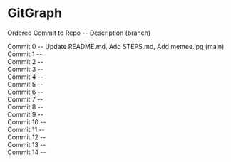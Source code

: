 # GitGraph
Ordered Commit to Repo -- Description (branch) <br>

Commit 0 -- Update README.md, Add STEPS.md, Add memee.jpg (main)<br>
Commit 1 -- <br>
Commit 2 -- <br>
Commit 3 -- <br>
Commit 4 -- <br>
Commit 5 -- <br>
Commit 6 -- <br>
Commit 7 -- <br>
Commit 8 -- <br>
Commit 9 -- <br>
Commit 10 -- <br>
Commit 11 -- <br>
Commit 12 -- <br>
Commit 13 -- <br>
Commit 14 -- <br>
